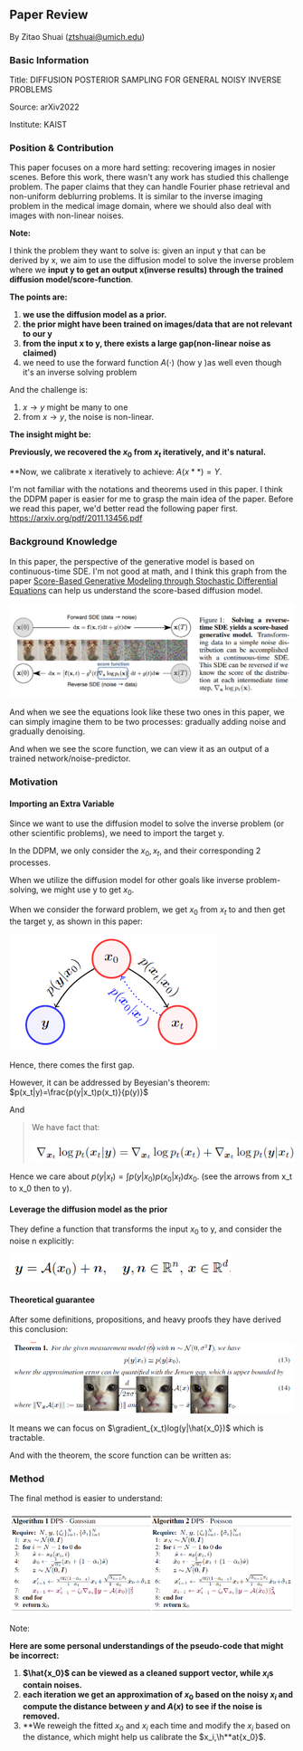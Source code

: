 ## Paper Review

By Zitao Shuai (ztshuai@umich.edu) 

### Basic Information

Title: DIFFUSION POSTERIOR SAMPLING FOR GENERAL NOISY INVERSE PROBLEMS

Source: arXiv2022

Institute: KAIST

### Position & Contribution

This paper focuses on a more hard setting: recovering images in nosier scenes. Before this work, there wasn't any work has studied this challenge problem. The paper claims that they can handle Fourier phase retrieval and non-uniform deblurring problems. It is similar to the inverse imaging problem in the medical image domain, where we should also deal with images with non-linear noises. 

**Note:**

I think the problem they want to solve is: given an input y that can be derived by x, we aim to use the diffusion model to solve the inverse problem where we **input y to get an output x(inverse results) through the trained diffusion model/score-function**. 

**The points are:**

1. **we use the diffusion model as a prior.**
2. **the prior might have been trained on images/data that are not relevant to our y**
3. **from the input x to y, there exists a large gap(non-linear noise as claimed)**
4. we need to use the forward function $A(\cdot)$ (how y )as well even though it's an inverse solving problem

And the challenge is:

1. $x\to y$ might be many to one
2. from $x\to y$, the noise is non-linear.

**The insight might be:**

**Previously, we recovered the $x_0$ from $x_t$ iteratively, and it's natural.**

**Now, we calibrate x iteratively to achieve: $A(x**)=Y$.

I'm not familiar with the notations and theorems used in this paper. I think the DDPM paper is easier for me to grasp the main idea of the paper. Before we read this paper, we'd better read the following paper first. https://arxiv.org/pdf/2011.13456.pdf

### Background Knowledge

In this paper, the perspective of the generative model is based on continuous-time SDE. I'm not good at math, and I think this graph from the paper [Score-Based Generative Modeling through Stochastic Differential Equations](https://arxiv.org/abs/2011.13456) can help us understand the score-based diffusion model.

![image-20230928055942952](asset/image-20230928055942952.png)

And when we see the equations look like these two ones in this paper, we can simply imagine them to be two processes: gradually adding noise and gradually denoising.

And when we see the score function, we can view it as an output of a trained network/noise-predictor.

### Motivation

#### Importing an Extra Variable 

Since we want to use the diffusion model to solve the inverse problem (or other scientific problems), we need to import the target y.

In the DDPM, we only consider the $x_0,x_t$, and their corresponding 2 processes. 

When we utilize the diffusion model for other goals like inverse problem-solving, we might use y to get $x_0$. 

When we consider the forward problem, we get $x_0$ from $x_t$ to and then get the target y, as shown in this paper:

![image-20230928062643055](asset/image-20230928062643055.png)

Hence, there comes the first gap.

However, it can be addressed by Beyesian's theorem: $p(x_t|y)=\frac{p(y|x_t)p(x_t)}{p(y)}$ 

And

> We have fact that: 
>
> ![image-20230928071705239](asset/image-20230928071705239.png)

Hence we care about $p(y|x_t)=\int p(y|x_0)p(x_0|x_t)dx_0$. (see the arrows from x_t to x_0 then to y).

#### Leverage the diffusion model as the prior

They define a function that transforms the input $x_0$ to y, and consider the noise n explicitly:

![image-20230928065046336](asset/image-20230928065046336.png)

#### Theoretical guarantee 

After some definitions, propositions, and heavy proofs they have derived this conclusion:

![image-20230928063326625](asset/image-20230928063326625.png)

It means we can focus on $\gradient_{x_t}log(y|\hat{x_0})$ which is tractable.

And with the theorem, the score function can be written as:

### Method

The final method is easier to understand:

![image-20230928071826242](asset/image-20230928071826242.png)

Note:

**Here are some personal understandings of the pseudo-code that might be incorrect:**

1. **$\hat{x_0}$ can be viewed as a cleaned support vector, while $x_i$s contain noises.**
2. **each iteration we get an approximation of $x_0$ based on the noisy $x_i$ and compute the distance between $y$ and $A(x)$ to see if the noise is removed.**
3. **We reweigh the fitted $x_0$ and $x_i$ each time and modify the $x_i$ based on the distance, which might help us calibrate the $x_i,\h**at{x_0}$.  





